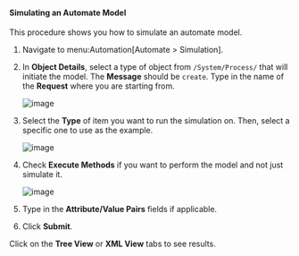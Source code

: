 #### Simulating an Automate Model

This procedure shows you how to simulate an automate model.

1.  Navigate to menu:Automation\[Automate \> Simulation\].

2.  In **Object Details**, select a type of object from
    `/System/Process/` that will initiate the model. The **Message**
    should be `create`. Type in the name of the **Request** where you
    are starting from.

    ![image](../images/2368.png)

3.  Select the **Type** of item you want to run the simulation on. Then,
    select a specific one to use as the example.

    ![image](../images/2369.png)

4.  Check **Execute Methods** if you want to perform the model and not
    just simulate it.

    ![image](../images/2370.png)

5.  Type in the **Attribute/Value Pairs** fields if applicable.

6.  Click **Submit**.

Click on the **Tree View** or **XML View** tabs to see results.
